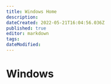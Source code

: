 ```yaml
---
title: Windows Home
description: 
dateCreated: 2022-05-21T16:04:56.036Z
published: true
editor: markdown
tags: 
dateModified: 
---
```

# Windows
